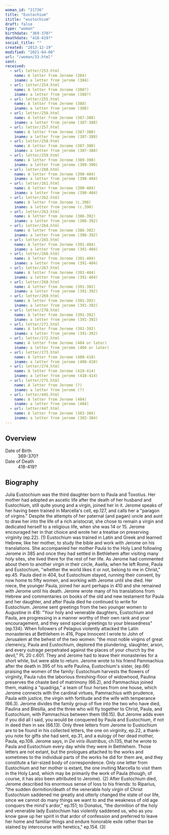 ```yaml
---
woman_id: "21736"
title: "Eustochium"
ititle: "eustochium"
draft: false
type: "woman"
birthdate: "369-370?"
deathdate: "418-419?"
social_title: ""
created: "2013-12-19"
modified: "2021-04-08"
url: "/woman/33.html"
sent:
received:
  - url: letter/253.html
    name: A letter from Jerome (384)
    iname: a letter from jerome (384)
  - url: letter/254.html
    name: A letter from Jerome (388?)
    iname: a letter from jerome (388?)
  - url: letter/255.html
    name: A letter from Jerome (388)
    iname: a letter from jerome (388)
  - url: letter/256.html
    name: A letter from Jerome (387-388)
    iname: a letter from jerome (387-388)
  - url: letter/257.html
    name: A letter from Jerome (387-388)
    iname: a letter from jerome (387-388)
  - url: letter/258.html
    name: A letter from Jerome (387-388)
    iname: a letter from jerome (387-388)
  - url: letter/259.html
    name: A letter from Jerome (389-390)
    iname: a letter from jerome (389-390)
  - url: letter/260.html
    name: A letter from Jerome (390-404)
    iname: a letter from jerome (390-404)
  - url: letter/261.html
    name: A letter from Jerome (390-404)
    iname: a letter from jerome (390-404)
  - url: letter/262.html
    name: A letter from Jerome (c.390)
    iname: a letter from jerome (c.390)
  - url: letter/263.html
    name: A letter from Jerome (386-392)
    iname: a letter from jerome (386-392)
  - url: letter/264.html
    name: A letter from Jerome (386-392)
    iname: a letter from jerome (386-392)
  - url: letter/265.html
    name: A letter from Jerome (391-404)
    iname: a letter from jerome (391-404)
  - url: letter/266.html
    name: A letter from Jerome (391-404)
    iname: a letter from jerome (391-404)
  - url: letter/267.html
    name: A letter from Jerome (391-404)
    iname: a letter from jerome (391-404)
  - url: letter/268.html
    name: A letter from Jerome (391-392)
    iname: a letter from jerome (391-392)
  - url: letter/269.html
    name: A letter from Jerome (391-392)
    iname: a letter from jerome (391-392)
  - url: letter/270.html
    name: A letter from Jerome (391-392)
    iname: a letter from jerome (391-392)
  - url: letter/271.html
    name: A letter from Jerome (391-392)
    iname: a letter from jerome (391-392)
  - url: letter/272.html
    name: A letter from Jerome (404 or later)
    iname: a letter from jerome (404 or later)
  - url: letter/273.html
    name: A letter from Jerome (408-410)
    iname: a letter from jerome (408-410)
  - url: letter/274.html
    name: A letter from Jerome (410-414)
    iname: a letter from jerome (410-414)
  - url: letter/275.html
    name: A letter from Jerome (?)
    iname: a letter from jerome (?)
  - url: letter/445.html
    name: A letter from Jerome (404)
    iname: a letter from jerome (404)
  - url: letter/447.html
    name: A letter from Jerome (383-384)
    iname: a letter from jerome (383-384)
---
```

<h2 class="mt-4">Overview</h2><dt>Date of Birth</dt><dd>369-370?</dd><dt>Date of Death</dt><dd>418-419?</dd><h2 class="mt-4">Biography</h2><p>Julia Eustochium was the third daughter born to Paula and Toxotius. Her mother had adopted an ascetic life after the death of her husband and Eustochium, still quite young and a virgin, joined her in it. Jerome speaks of her having been trained in Marcella's cell, ep.127, and calls her a "paragon of virgins." Despite the attempts of her paternal (and pagan) uncle and aunt to draw her into the life of a rich aristocrat, she chose to remain a virgin and dedicated herself to a religious life, when she was 14 or 15. Jerome encouraged her in that choice and wrote her a treatise on preserving virginity (ep.22). (1) Eustochium was trained in Latin and Greek and learned Hebrew, like her mother, to study the bible and work with Jerome on his translations. She accompanied her mother Paula to the Holy Land following Jerome in 385 and once they had settled in Bethlehem after visiting many holy sites, she lived there for the rest of her life. As Jerome had commented about them to another virgin in their circle, Asella, when he left Rome, Paula and Eustochium, "whether the world likes it or not, belong to me in Christ," ep.45. Paula died in 404, but Eustochium stayed, running their convent, by now home to fifty women, and working with Jerome until she died. Her niece, the younger Paula, joined her aunt perhaps in 410 and she remained with Jerome until his death. Jerome wrote many of his translations from Hebrew and commentaries on books of the old and new testament for Paula and her daughter, and after Paula died he continued to write for Eustochium. Jerome sent greetings from the two younger women to Augustine in 416: "Your holy and venerable daughters, Eustochium and Paula, are progressing in a manner worthy of their own rank and your encouragement, and they send special greetings to your blessedness" (ep.134). When followers of Pelagius violently attacked the Latin monasteries at Bethlehem in 416, Pope Innocent I wrote to John of Jerusalem at the behest of the two women: "the most noble virgins of great clemency, Paula and Eustochium, deplored the plundering, slaughter, arson, and every outrage perpetrated against the places of your church by the devil," PL 20 c.601. They and Jerome had to leave their monasteries for a short while, but were able to return. Jerome wrote to his friend Pammachius after the death in 395 of his wife Paulina, Eustochium's sister, (ep.66) praising the women of the family: Eustochium harvests the flowers of virginity, Paula rubs the laborious threshing-floor of widowhood, Paulina preserves the chaste bed of matrimony (66.2), and Pammachius joined them, making a "quadriga," a team of four horses from one house, which Jerome connects with the cardinal virtues, Pammachius with prudence, Paula with justice, the virgin with fortitude and the wife with temperance (66.3). Jerome divides the family group of five into the two who have died, Paulina and Blesilla, and the three who will fly together to Christ, Paula, and Eustochium, with Pammachius between them (66.15). But Jerome adds even if you did all I said, you would be conquered by Paula and Eustochium, if not in deed then in sex (66.13). Only three letters from Jerome to Eustochium are to be found in his collected letters, the one on virginity, ep.22, a thank-you note for gifts she had sent, ep.31, and a eulogy of her dead mother, Paula, ep.108. Jerome says, in <em>De viris illustribus</em>, ch.135, that he wrote to Paula and Eustochium every day while they were in Bethlehem. Those letters are not extant, but the prologues attached to the works and sometimes to the individual parts of the works he did for them are, and they constitute a fair-sized body of correspondence. Only one letter from Eustochium and her mother is extant, the one inviting Marcella to visit them in the Holy Land, which may be primarily the work of Paula (though, of course, it has also been attributed to Jerome). (2) After Eustochium died, Jerome described his enormous sense of loss to his friends: to Riparius, "the sudden dormition/death of the venerable holy virgin of Christ Eustochium saddened me greatly and utterly changed the state of our life, since we cannot do many things we want to and the weakness of old age conquers the mind's ardor," ep.151; to Donatus, "the dormition of the holy and venerable lady Eustochium has violently saddened us, who as you know gave up her spirit in that ardor of confession and preferred to leave her home and familiar things and endure honorable exile rather than be stained by intercourse with heretics," ep.154. (3)</p>